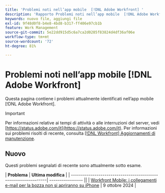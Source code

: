 ```yaml
---
title: 'Problemi noti nell’app mobile  [!DNL Adobe Workfront] '
description: 'Rapporto Problemi noti nell’app mobile  [!DNL Adobe Workfront] '
keywords: nuovo file, aggiungi file
exl-id: 9f48d0f8-b4e8-4bd8-b317-ff406e97cb1b
feature: Work Management
source-git-commit: 5e22dd915d5c6a7ca2d0285f83824d4df36af06e
workflow-type: tm+mt
source-wordcount: '72'
ht-degree: 81%

---
```


# Problemi noti nell’app mobile [!DNL Adobe Workfront]

Questa pagina contiene i problemi attualmente identificati nell’app mobile [!DNL Adobe Workfront].

>[!IMPORTANT]
>
>Per informazioni relative ai tempi di attività o alle interruzioni del server, vedi [https://status.adobe.com/it](https://status.adobe.com/it). Per informazioni sui problemi risolti di recente, consulta [[!DNL Workfront] Aggiornamenti di manutenzione](../maintenance/current-updates.md).

<!--**There are currently no known issues for [!DNL Workfront Mobile]**-->

## Nuovo

Questi problemi segnalati di recente sono attualmente sotto esame.

| **Problema** | **Ultima modifica** |
| -----------------------------------------------------------------| ----------------- ||
| [Workfront Mobile: i collegamenti e-mail per la bozza non si apriranno su iPhone](known-issues-workfront/wf-mobile-proof-email-link-wont-open.md) | 9 ottobre 2024 |

<!--
## Current Issues

|Issue  |Last Modified   | 
|---|---|
|Issue text  | YYYY/MM/DD  | 
-->